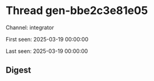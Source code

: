 # Thread gen-bbe2c3e81e05
Channel: integrator

First seen: 2025-03-19 00:00:00

Last seen: 2025-03-19 00:00:00

## Digest


